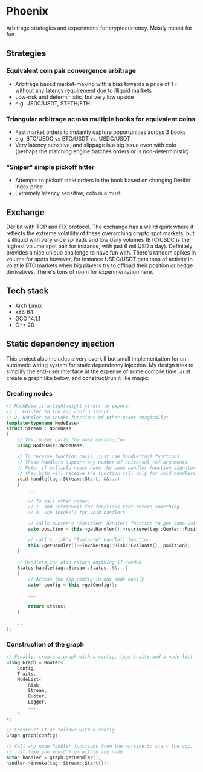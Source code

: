 # Phoenix
Arbitrage strategies and experiments for cryptocurrency. Mostly meant for fun.

## Strategies
### Equivalent coin pair convergence arbitrage
- Arbitrage based market-making with a bias towards a price of 1 - without any latency requirement due to illiquid markets
- Low-risk and deterministic, but very low upside
- e.g. USDC/USDT, STETH/ETH

### Triangular arbitrage across multiple books for equivalent coins
- Fast market orders to instantly capture opportunities across 3 books
- e.g. BTC/USDC vs BTC/USDT vs. USDC/USDT
- Very latency sensitive, and slippage is a big issue even with colo (perhaps the matching engine batches orders or is non-deterministic)

### "Sniper" simple pickoff hitter
- Attempts to pickoff stale orders in the book based on changing Deribit index price
- Extremely latency sensitive, colo is a must

## Exchange
Deribit with TCP and FIX protocol. The exchange has a weird quirk where it reflects the extreme volatility of these overarching crypto spot markets, but is illiquid with very wide spreads and low daily volumes (BTC/USDC is the highest volume spot pair for instance, with just 6 mil USD a day). Definitely provides a nice unique challenge to have fun with. There's random spikes in volume for spots however, for instance USDC/USDT gets tons of activity in volatile BTC markets when big players try to offload their position or hedge derivatives. There's tons of room for experimentation here.

## Tech stack
- Arch Linux
- x86_64
- GCC 14.1.1
- C++ 20

## Static dependency injection
This project also includes a very overkill but small implementation for an automatic wiring system for static dependency injection. My design tries to simplify the end-user interface at the expense of some compile time. Just create a graph like below, and construct/run it like magic:

### Creating nodes
```cpp
// NodeBase is a lightweight struct to expose:
// 1. Pointer to the app config struct 
// 2. Handler to invoke functions of other nodes *magically*
template<typename NodeBase>
struct Stream : NodeBase 
{
    // The router calls the base constructor
    using NodeBase::NodeBase;

    // To receive function calls, just use handle(tag) functions 
    // These handlers support any number of universal ref arguments
    // Note: if multiple nodes have the same handler function signatures, 
    // they both will receive the function call only for void handlers
    void handle(tag::Stream::Start, &&...)
    {
        ...

        // To call other nodes:
        // 1. and retrieve() for functions that return something
        // 2. use invoke() for void handlers 

        // calls quoter's "Position" handle() function to get some value
        auto position = this->getHandler()->retrieve(tag::Quoter::Position{}); 

        // call's risk's "Evaluate" handle() function
        this->getHandler()->invoke(tag::Risk::Evaluate{}, position);
    }

    // Handlers can also return anything if needed
    Status handle(tag::Stream::Status, &&...) 
    {
        // Access the app config in any node easily
        auto* config = this->getConfig();

        ...

        return status;
    }

    ...
};

```

### Construction of the graph
```cpp
// Finally, create a graph with a config, type traits and a node list
using Graph = Router<
    Config,
    Traits,
    NodeList<
        Risk,
        Stream,
        Quoter,
        Logger,
        ...
    >
>;

// Construct it as follows with a config
Graph graph{config};

// Call any node handler functions from the outside to start the app,
// just like you would from within any node
auto* handler = graph.getHandler();
handler->invoke(tag::Stream::Start{});
```

